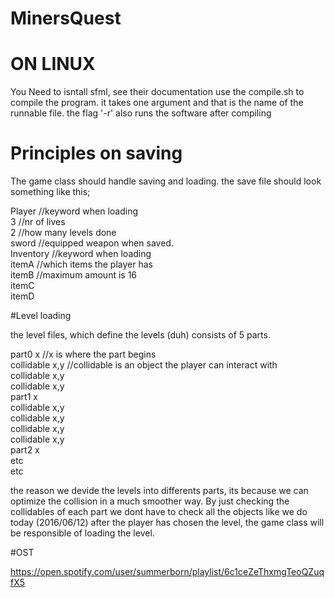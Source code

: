 # MinersQuest


# ON LINUX
You Need to isntall sfml, see their documentation
use the compile.sh to compile the program. it takes one argument and that is the name of the runnable file. the flag '-r' also runs the software after compiling



# Principles on saving

The game class should handle saving and loading.
the save file should look something like this;  

Player			//keyword when loading  
3			      //nr of lives  
2			      //how many levels done  
sword			  //equipped weapon when saved.  
Inventory		//keyword when loading  
itemA		  	//which items the player has  
itemB		  	//maximum amount is 16  
itemC  
itemD



#Level loading

the level files, which define the levels (duh) consists of 5 parts.  

part0 x			      //x is where the part begins  
collidable x,y		//collidable is an object the player can interact with  
collidable x,y  
collidable x,y  
part1 x  
collidable x,y  
collidable x,y  
collidable x,y  
collidable x,y  
part2 x  
etc  
etc



the reason we devide the levels into differents parts, its because we can optimize the collision in a much smoother way. 
By just checking the collidables of each part we dont have to check all the objects like we do today (2016/06/12)
after the player has chosen the level, the game class will be responsible of loading the level. 

#OST

https://open.spotify.com/user/summerborn/playlist/6c1ceZeThxmgTeoQZuqfX5
